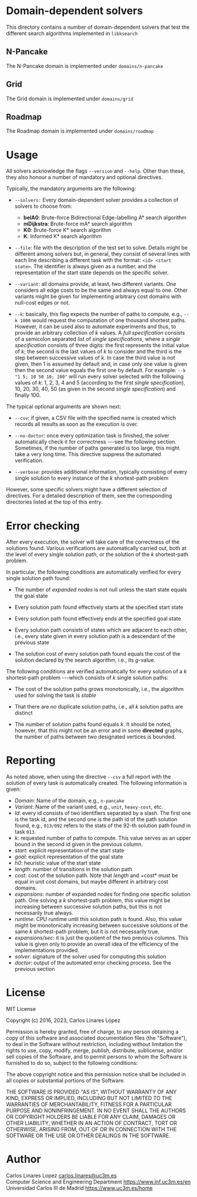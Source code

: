 # Domain-dependent solvers #

This directory contains a number of domain-dependent solvers that test the
different search algorithms implemented in `libksearch`

## N-Pancake ##

The N-Pancake domain is implemented under `domains/n-pancake`

## Grid ##

The Grid domain is implemented under `domains/grid`

## Roadmap ##

The Roadmap domain is implemented under `domains/roadmap`

# Usage #

All solvers acknowledge the flags `--version` and `--help`. Other than these,
they also honour a number of mandatory and optional directives.

Typically, the mandatory arguments are the following:

* `--solvers:` Every domain-dependent solver provides a collection of solvers to
  choose from:
  
  - **belA0**: Brute-force Bidirectional Edge-labelling A* search algorithm
  - **mDijkstra**: Brute-force mA* search algorithm 
  - **K0**: Brute-force K* search algorithm
  - **K**: Informed K* search algorithm

* `--file`: file with the description of the test set to solve. Details might be
  different among solvers but, in general, they consist of several lines with
  each line describing a different task with the format: `<id> <start state>`.
  The identifier is always given as a number, and the representation of the
  start state depends on the specific solver.
  
* `--variant`: all domains provide, at least, two different variants. One
  considers all edge costs to be the same and always equal to one. Other
  variants might be given for implementing arbitrary cost domains with null-cost
  edges or not.
  
* `--k`: basically, this flag expects the number of paths to compute, e.g., `--k
  1000` would request the computation of one thousand shortest paths. However,
  it can be used also to automate experiments and thus, to provide an arbitrary
  collection of *k* values. A *full specification* consists of a semicolon
  separated list of *single specifications*, where a *single specification*
  consists of three digits: the first represents the initial value of *k*; the
  second is the last values of *k* to consider and the third is the step between
  successive values of *k*. In case the third value is not given, then 1 is
  assumed by default and, in case only one value is given then the second value
  equals the first one by default. For example: `--k "1 5; 10 50 10; 100"` will
  run every solver selected with the following values of *k*: 1, 2, 3, 4 and 5
  (according to the first *single specification*), 10, 20, 30, 40, 50 (as given
  in the second *single specification*) and finally 100.

The typical optional arguments are shown next:

* `--csv`: if given, a CSV file with the specified name is created which records
  all results as soon as the execution is over.
  
* `--no-doctor`: once every optimization task is finished, the solver
  automatically check it for correctness ---see the following section.
  Sometimes, if the number of paths generated is too large, this might take a
  very long time. This directive suppress the automated verification.

* `--verbose`: provides additional information, typically consisting of every
  single solution to every instance of the *k* shortest-path problem
  
However, some specific solvers might have a different selection of directives.
For a detailed description of them, see the corresponding directories listed at
the top of this entry.

# Error checking #

After every execution, the solver will take care of the correctness of the
solutions found. Various verifications are automatically carried out, both at
the level of every single solution path, or the solution of the *k*
shortest-path problem.

In particular, the following conditions are automatically verified for every
single solution path found:

* The number of *expanded nodes* is not null unless the start state equals the
  goal state
  
* Every solution path found effectively starts at the specified start state

* Every solution path found effectively ends at the specified goal state

* Every solution path consists of states which are adjacent to each other, i.e.,
  every state given in every solution path is a descendant of the previous state
  
* The solution cost of every solution path found equals the cost of the solution
  declared by the search algorithm, i.e., its *g*-value.
  
The following conditions are verified automatically for every solution of a *k*
shortest-path problem ---which consists of *k* single solution paths:

* The cost of the solution paths grows monotonically, i.e., the algorithm used
  for solving the task is *stable*
  
* That there are no duplicate solution paths, i.e., all *k* solution paths are
  distinct
  
* The number of solution paths found equals *k*. It should be noted, however,
  that this might not be an error and in some **directed** graphs, the number of
  paths between two designated vertices is bounded.

# Reporting #

As noted above, when using the directive `--csv` a full report with the solution
of every task is automatically created. The following information is given:

* *Domain*: Name of the domain, e.g., `n-pancake`
* *Variant*: Name of the variant used, e.g., `unit`, `heavy-cost`, etc.
* *Id*: every id consists of two identifiers separated by a slash. The first one is the task id, and the second one is the path id of the path solution found, e.g., `013/092` refers to the stats of the 92-th solution path found in task `013`.
* *k*: requested number of paths to compute. This value serves as an upper bound in the second id given in the previous column.
* *start*: explicit representation of the start state
* *goal*: explicit representation of the goal state
* *h0*: heuristic value of the start state
* *length*: number of transitions in the solution path
* *cost*: cost of the solution path. Note that *length* and +cost* must be equal
  in unit cost domains, but maybe different in arbitrary cost domains.
* *expansions*: number of expanded nodes for finding one specific solution path. One solving a *k* shortest-path problem, this value might be increasing between successive solution paths, but this is not necessarily true always.
* *runtime*: CPU runtime until this solution path is found. Also, this value
  might be monotonically increasing between successive solutions of the same *k*
  shortest-path problem, but it is not necessarily true.  
* *expansions/sec*: it is just the quotient of the two previous columns. This
  value is given only to provide an overall idea of the efficiency of the
  implementations provided.
* *solver*: signature of the solver used for computing this solution
* *doctor*: output of the automated error checking process. See the previous section

# License #

MIT License

Copyright (c) 2016, 2023, Carlos Linares López

Permission is hereby granted, free of charge, to any person obtaining a copy
of this software and associated documentation files (the "Software"), to deal
in the Software without restriction, including without limitation the rights
to use, copy, modify, merge, publish, distribute, sublicense, and/or sell
copies of the Software, and to permit persons to whom the Software is
furnished to do so, subject to the following conditions:

The above copyright notice and this permission notice shall be included in all
copies or substantial portions of the Software.

THE SOFTWARE IS PROVIDED "AS IS", WITHOUT WARRANTY OF ANY KIND, EXPRESS OR
IMPLIED, INCLUDING BUT NOT LIMITED TO THE WARRANTIES OF MERCHANTABILITY,
FITNESS FOR A PARTICULAR PURPOSE AND NONINFRINGEMENT. IN NO EVENT SHALL THE
AUTHORS OR COPYRIGHT HOLDERS BE LIABLE FOR ANY CLAIM, DAMAGES OR OTHER
LIABILITY, WHETHER IN AN ACTION OF CONTRACT, TORT OR OTHERWISE, ARISING FROM,
OUT OF OR IN CONNECTION WITH THE SOFTWARE OR THE USE OR OTHER DEALINGS IN THE
SOFTWARE.


# Author #

Carlos Linares Lopez <carlos.linares@uc3m.es>  
Computer Science and Engineering Department <https://www.inf.uc3m.es/en>  
Universidad Carlos III de Madrid <https://www.uc3m.es/home>
